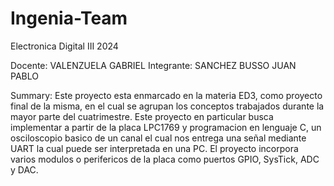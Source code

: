 # Ingenia-Team

Electronica Digital III 2024

Docente: VALENZUELA GABRIEL
Integrante: SANCHEZ BUSSO JUAN PABLO  

Summary:
Este proyecto esta enmarcado en la materia ED3, como proyecto final de la misma, en el cual se agrupan los conceptos trabajados durante la mayor parte del cuatrimestre. Este proyecto en particular busca implementar a partir de la placa LPC1769 y programacion en lenguaje C, un osciloscopio basico de un canal el cual nos entrega una señal mediante UART la cual puede ser interpretada en una PC. El proyecto incorpora varios modulos o perifericos de la placa como puertos GPIO, SysTick, ADC y DAC.
